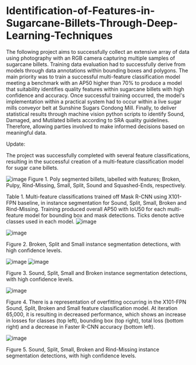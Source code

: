 # Identification-of-Features-in-Sugarcane-Billets-Through-Deep-Learning-Techniques

The following project aims to successfully collect an extensive array of data using photography with an RGB camera capturing multiple samples of sugarcane billets. Training data evaluation had to successfully derive from models through data annotations within bounding boxes and polygons. The main priority was to train a successful multi-feature classification model meeting a benchmark with an AP50 higher than 70% to produce a model that suitability identifies quality features within sugarcane billets with high confidence and accuracy. Once successful training occurred, the model's implementation within a practical system had to occur within a live sugar mills conveyor belt at Sunshine Sugars Condong Mill. Finally, to deliver statistical results through machine vision python scripts to identify Sound, Damaged, and Mutilated billets according to SRA quality guidelines. Therefore, allowing parties involved to make informed decisions based on meaningful data.

Update:

The project was successfully completed with several feature classifications, resulting in the successful creation of a multi-feature classification model for sugar cane billets. 

![image](https://user-images.githubusercontent.com/95267711/161190700-e1643667-52c2-4c7e-89c9-9ce2c6ece5a1.png)
Figure 1. Poly segmented billets, labelled with features; Broken, Pulpy, Rind-Missing, Small, Split, Sound and Squashed-Ends, respectively.

Table 1. Multi-feature classifications trained off Mask R-CNN using X101-FPN baseline, in instance segmentation for Sound, Split, Small, Broken and Rind-Missing. Training produced overall AP50 with IoU50 for each multi-feature model for bounding box and mask detections. Ticks denote active classes used in each model. 
![image](https://user-images.githubusercontent.com/95267711/161191397-ff2ebe32-a88e-4b31-ac3c-97f486310a61.png)



![image](https://user-images.githubusercontent.com/95267711/161191073-9f90e480-5009-4f0d-928b-d7d20da2f7cb.png)

Figure 2. Broken, Split and Small instance segmentation detections, with high confidence levels.

![image](https://user-images.githubusercontent.com/95267711/161191141-11c0af25-1b45-4ba0-89f5-2c7a2f396be7.png)
![image](https://user-images.githubusercontent.com/95267711/161191152-108a9e1a-3bee-4f0d-a03a-3ebbc2bd6149.png)

Figure 3. Sound, Split, Small and Broken instance segmentation detections, with high confidence levels.

![image](https://user-images.githubusercontent.com/95267711/161191193-f6e971d9-b058-4a16-999d-a497634a39b3.png)

Figure 4. There is a representation of overfitting occurring in the X101-FPN Sound, Split, Broken and Small feature classification model. At iteration 65,000, it is resulting in decreased performance, which shows an increase in losses for classes (top left), bounding box (top right), total loss (bottom right) and a decrease in Faster R-CNN accuracy (bottom left).

![image](https://user-images.githubusercontent.com/95267711/161191245-7a063e09-8ebe-402a-92ec-3ccebe9a161f.png)

Figure 5. Sound, Split, Small, Broken and Rind-Missing instance segmentation detections, with high confidence levels.
